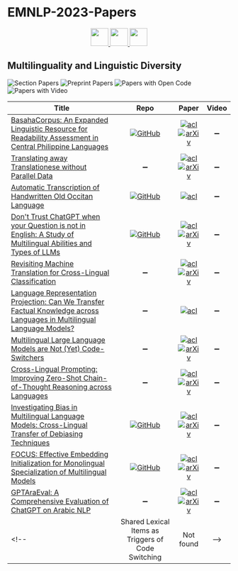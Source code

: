# EMNLP-2023-Papers

<div align="center">
    <a href="https://github.com/DmitryRyumin/EMNLP-2023-Papers/blob/main/sections/linguistic-theories-cognitive-modeling-and-psycholinguistics.md">
        <img src="https://cdn.jsdelivr.net/gh/DmitryRyumin/NewEraAI-Papers@main/images/left.svg" width="40" alt="" />
    </a>
    <a href="https://github.com/DmitryRyumin/EMNLP-2023-Papers/">
        <img src="https://cdn.jsdelivr.net/gh/DmitryRyumin/NewEraAI-Papers@main/images/home.svg" width="40" alt="" />
    </a>
    <a href="https://github.com/DmitryRyumin/EMNLP-2023-Papers/blob/main/sections/natural-language-generation.md">
        <img src="https://cdn.jsdelivr.net/gh/DmitryRyumin/NewEraAI-Papers@main/images/right.svg" width="40" alt="" />
    </a>
</div>

## Multilinguality and Linguistic Diversity

![Section Papers](https://img.shields.io/badge/Section%20Papers-11-42BA16) ![Preprint Papers](https://img.shields.io/badge/Preprint%20Papers-9-b31b1b) ![Papers with Open Code](https://img.shields.io/badge/Papers%20with%20Open%20Code-5-1D7FBF) ![Papers with Video](https://img.shields.io/badge/Papers%20with%20Video-0-FF0000)

<!-- 256, 302 -->
| **Title** | **Repo** | **Paper** | **Video** |
|-----------|:--------:|:---------:|:---------:|
| [BasahaCorpus: An Expanded Linguistic Resource for Readability Assessment in Central Philippine Languages](https://aclanthology.org/2023.emnlp-main.388) | [![GitHub](https://img.shields.io/github/stars/imperialite/BasahaCorpus-HierarchicalCrosslingualARA)](https://github.com/imperialite/BasahaCorpus-HierarchicalCrosslingualARA) | [![acl](https://img.shields.io/badge/pdf-ACL%20Anthology-CBCBCC.svg)](https://aclanthology.org/2023.emnlp-main.388.pdf) <br /> [![arXiv](https://img.shields.io/badge/arXiv-2310.11584-b31b1b.svg)](http://arxiv.org/abs/2310.11584) | :heavy_minus_sign: |
| [Translating away Translationese without Parallel Data](https://aclanthology.org/2023.emnlp-main.438) | :heavy_minus_sign: | [![acl](https://img.shields.io/badge/pdf-ACL%20Anthology-CBCBCC.svg)](https://aclanthology.org/2023.emnlp-main.438.pdf) <br /> [![arXiv](https://img.shields.io/badge/arXiv-2310.18830-b31b1b.svg)](http://arxiv.org/abs/2310.18830) | :heavy_minus_sign: |
| [Automatic Transcription of Handwritten Old Occitan Language](https://aclanthology.org/2023.emnlp-main.953) | [![GitHub](https://img.shields.io/github/stars/EstebanGarces/OcciGen)](https://github.com/EstebanGarces/OcciGen) | [![acl](https://img.shields.io/badge/pdf-ACL%20Anthology-CBCBCC.svg)](https://aclanthology.org/2023.emnlp-main.953.pdf) | :heavy_minus_sign: |
| [Don't Trust ChatGPT when your Question is not in English: A Study of Multilingual Abilities and Types of LLMs](https://aclanthology.org/2023.emnlp-main.491) | [![GitHub](https://img.shields.io/github/stars/Senyu-Li/LLM-Multilingual-Types)](https://github.com/Senyu-Li/LLM-Multilingual-Types) | [![acl](https://img.shields.io/badge/pdf-ACL%20Anthology-CBCBCC.svg)](https://aclanthology.org/2023.emnlp-main.491.pdf) <br /> [![arXiv](https://img.shields.io/badge/arXiv-2305.16339-b31b1b.svg)](http://arxiv.org/abs/2305.16339) | :heavy_minus_sign: |
| [Revisiting Machine Translation for Cross-Lingual Classification](https://aclanthology.org/2023.emnlp-main.399) | :heavy_minus_sign: | [![acl](https://img.shields.io/badge/pdf-ACL%20Anthology-CBCBCC.svg)](https://aclanthology.org/2023.emnlp-main.399.pdf) <br /> [![arXiv](https://img.shields.io/badge/arXiv-2305.14240-b31b1b.svg)](http://arxiv.org/abs/2305.14240) | :heavy_minus_sign: |
| [Language Representation Projection: Can We Transfer Factual Knowledge across Languages in Multilingual Language Models?](https://aclanthology.org/2023.emnlp-main.226) | :heavy_minus_sign: | [![acl](https://img.shields.io/badge/pdf-ACL%20Anthology-CBCBCC.svg)](https://aclanthology.org/2023.emnlp-main.226.pdf) | :heavy_minus_sign: |
| [Multilingual Large Language Models are Not (Yet) Code-Switchers](https://aclanthology.org/2023.emnlp-main.774) | :heavy_minus_sign: | [![acl](https://img.shields.io/badge/pdf-ACL%20Anthology-CBCBCC.svg)](https://aclanthology.org/2023.emnlp-main.774.pdf) <br /> [![arXiv](https://img.shields.io/badge/arXiv-2305.14235-b31b1b.svg)](http://arxiv.org/abs/2305.14235) | :heavy_minus_sign: |
| [Cross-Lingual Prompting: Improving Zero-Shot Chain-of-Thought Reasoning across Languages](https://aclanthology.org/2023.emnlp-main.163) | :heavy_minus_sign: | [![acl](https://img.shields.io/badge/pdf-ACL%20Anthology-CBCBCC.svg)](https://aclanthology.org/2023.emnlp-main.163.pdf) <br /> [![arXiv](https://img.shields.io/badge/arXiv-2310.14799-b31b1b.svg)](http://arxiv.org/abs/2310.14799) | :heavy_minus_sign: |
| [Investigating Bias in Multilingual Language Models: Cross-Lingual Transfer of Debiasing Techniques](https://aclanthology.org/2023.emnlp-main.175) | [![GitHub](https://img.shields.io/github/stars/manon-reusens/multilingual_bias)](https://github.com/manon-reusens/multilingual_bias) | [![acl](https://img.shields.io/badge/pdf-ACL%20Anthology-CBCBCC.svg)](https://aclanthology.org/2023.emnlp-main.175.pdf) <br /> [![arXiv](https://img.shields.io/badge/arXiv-2310.10310-b31b1b.svg)](http://arxiv.org/abs/2310.10310) | :heavy_minus_sign: |
| [FOCUS: Effective Embedding Initialization for Monolingual Specialization of Multilingual Models](https://aclanthology.org/2023.emnlp-main.829) | [![GitHub](https://img.shields.io/github/stars/konstantinjdobler/focus)](https://github.com/konstantinjdobler/focus) | [![acl](https://img.shields.io/badge/pdf-ACL%20Anthology-CBCBCC.svg)](https://aclanthology.org/2023.emnlp-main.829.pdf) <br /> [![arXiv](https://img.shields.io/badge/arXiv-2305.14481-b31b1b.svg)](http://arxiv.org/abs/2305.14481) | :heavy_minus_sign: |
| [GPTAraEval: A Comprehensive Evaluation of ChatGPT on Arabic NLP](https://aclanthology.org/2023.emnlp-main.16) | :heavy_minus_sign: | [![acl](https://img.shields.io/badge/pdf-ACL%20Anthology-CBCBCC.svg)](https://aclanthology.org/2023.emnlp-main.16.pdf) <br /> [![arXiv](https://img.shields.io/badge/arXiv-2305.14976-b31b1b.svg)](http://arxiv.org/abs/2305.14976) | :heavy_minus_sign: |
<!-- | Shared Lexical Items as Triggers of Code Switching | Not found | -->

